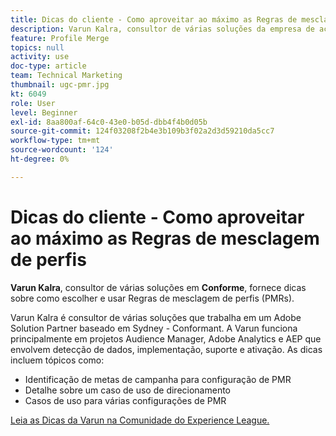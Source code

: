 ```yaml
---
title: Dicas do cliente - Como aproveitar ao máximo as Regras de mesclagem de perfis
description: Varun Kalra, consultor de várias soluções da empresa de acordo, dá dicas sobre a escolha e o uso das Regras de mesclagem de perfis (PMRs).
feature: Profile Merge
topics: null
activity: use
doc-type: article
team: Technical Marketing
thumbnail: ugc-pmr.jpg
kt: 6049
role: User
level: Beginner
exl-id: 8aa800af-64c0-43e0-b05d-dbb4f4b0d05b
source-git-commit: 124f03208f2b4e3b109b3f02a2d3d59210da5cc7
workflow-type: tm+mt
source-wordcount: '124'
ht-degree: 0%

---
```


# Dicas do cliente - Como aproveitar ao máximo as Regras de mesclagem de perfis

**Varun Kalra**, consultor de várias soluções em **Conforme**, fornece dicas sobre como escolher e usar Regras de mesclagem de perfis (PMRs).

Varun Kalra é consultor de várias soluções que trabalha em um Adobe Solution Partner baseado em Sydney - Conformant. A Varun funciona principalmente em projetos Audience Manager, Adobe Analytics e AEP que envolvem detecção de dados, implementação, suporte e ativação. As dicas incluem tópicos como:

* Identificação de metas de campanha para configuração de PMR
* Detalhe sobre um caso de uso de direcionamento
* Casos de uso para várias configurações de PMR

[Leia as Dicas da Varun na Comunidade do Experience League.](https://experienceleaguecommunities.adobe.com/t5/adobe-audience-manager-blogs/getting-the-most-out-of-profile-merge-rules-tips-tricks-and/ba-p/372248)
